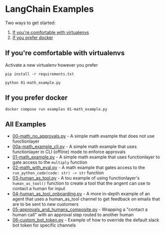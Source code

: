 # LangChain Examples

Two ways to get started:

1. [If you're comfortable with virtualenvs](#if-youre-comfortable-with-virtualenvs)
2. [If you prefer docker](#if-you-prefer-docker)

## If you're comfortable with virtualenvs

Activate a new virtualenv however you prefer

```
pip install -r requirements.txt
```

```
python 01-math_example.py
```

## If you prefer docker

```
docker compose run examples 01-math_example.py
```

## All Examples

- [00-math_no_approvals.py](00-math_no_approvals.py) - A simple math example that does not use functionlayer
- [00a-math_example_cli.py](00a-math_example_cli.py) - A simple math example that uses functionlayer in CLI (offline) mode to enforce approvals
- [01-math_example.py](01-math_example.py) - A simple math example that uses functionlayer to gate access to the `multiply` function
- [02-math_with_eval.py](02-math_with_eval.py) - A math example that gates access to the `run_python_code(code: str) -> str` function
- [03-human_as_tool.py](03-human_as_tool.py) - A tou example of using functionlayer's `human_as_tool()` function to create a tool that the angent can use to contact a human for input
- [04-human_as_tool_onboarding.py](04-human_as_tool_onboarding.py) - A more in-depth example of an agent that uses a human_as_tool channel to get feedback on emails that are to be sent to new customers
- [05-approvals_and_humans_composite.py](05-approvals_and_humans_composite.py) - Wrapping a "contact a human call" with an approval step routed to another human
- [06-custom_bot_token.py](06-custom_bot_token.py) - Example of how to override the default slack bot token for specific channels